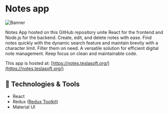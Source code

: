 # Notes app

![Banner](https://andrax.dev/M3_NOTES.png)

Notes App hosted on this GitHub repository unite React for the frontend and Node.js for the backend. Create, edit, and delete notes with ease. Find notes quickly with the dynamic search feature and maintain brevity with a character limit. Filter them on need. A versatile solution for efficient digital note management. Keep focus on clean and maintainable code.

This app is hosted at: [https://notes.teslasoft.org/](https://notes.teslasoft.org/)

## :hammer: Technologies & Tools

- React
- Redux ([Redux Toolkit](https://redux-toolkit.js.org/))
- Material UI
